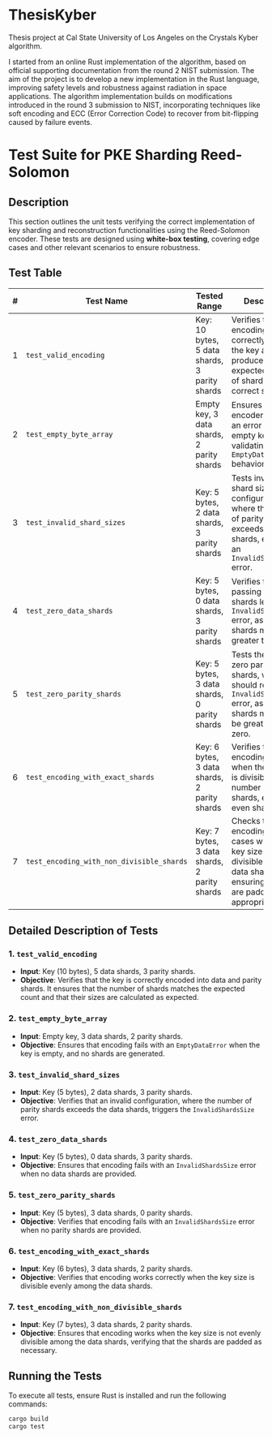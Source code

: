 # ThesisKyber
Thesis project at Cal State University of Los Angeles on the Crystals Kyber algorithm.

I started from an online Rust implementation of the algorithm, based on official supporting documentation from the round 2 NIST submission. The aim of the project is to develop a new implementation in the Rust language, improving safety levels and robustness against radiation in space applications. The algorithm implementation builds on modifications introduced in the round 3 submission to NIST, incorporating techniques like soft encoding and ECC (Error Correction Code) to recover from bit-flipping caused by failure events.

# Test Suite for PKE Sharding Reed-Solomon

## Description

This section outlines the unit tests verifying the correct implementation of key sharding and reconstruction functionalities using the Reed-Solomon encoder. These tests are designed using **white-box testing**, covering edge cases and other relevant scenarios to ensure robustness.

## Test Table

| #  | Test Name                                      | Tested Range                                     | Description                                                                                                                                              |
|----|------------------------------------------------|--------------------------------------------------|----------------------------------------------------------------------------------------------------------------------------------------------------------|
| 1  | `test_valid_encoding`                          | Key: 10 bytes, 5 data shards, 3 parity shards    | Verifies that the encoding function correctly shards the key and produces the expected number of shards with the correct sizes.                           |
| 2  | `test_empty_byte_array`                        | Empty key, 3 data shards, 2 parity shards        | Ensures the encoder returns an error for an empty key, validating the `EmptyDataError` behavior.                                                          |
| 3  | `test_invalid_shard_sizes`                     | Key: 5 bytes, 2 data shards, 3 parity shards     | Tests invalid shard size configuration where the number of parity shards exceeds data shards, expecting an `InvalidShardsSize` error.                     |
| 4  | `test_zero_data_shards`                        | Key: 5 bytes, 0 data shards, 3 parity shards     | Verifies that passing zero data shards leads to an `InvalidShardsSize` error, as data shards must be greater than zero.                                   |
| 5  | `test_zero_parity_shards`                      | Key: 5 bytes, 3 data shards, 0 parity shards     | Tests the case of zero parity shards, which should return an `InvalidShardsSize` error, as parity shards must also be greater than zero.                  |
| 6  | `test_encoding_with_exact_shards`              | Key: 6 bytes, 3 data shards, 2 parity shards     | Verifies that the encoding works when the key size is divisible by the number of data shards, ensuring even shard sizes.                                  |
| 7  | `test_encoding_with_non_divisible_shards`      | Key: 7 bytes, 3 data shards, 2 parity shards     | Checks that encoding handles cases where the key size is not divisible by the data shards, ensuring shards are padded appropriately.                      |

## Detailed Description of Tests

### 1. `test_valid_encoding`

- **Input**: Key (10 bytes), 5 data shards, 3 parity shards.
- **Objective**: Verifies that the key is correctly encoded into data and parity shards. It ensures that the number of shards matches the expected count and that their sizes are calculated as expected.

### 2. `test_empty_byte_array`

- **Input**: Empty key, 3 data shards, 2 parity shards.
- **Objective**: Ensures that encoding fails with an `EmptyDataError` when the key is empty, and no shards are generated.

### 3. `test_invalid_shard_sizes`

- **Input**: Key (5 bytes), 2 data shards, 3 parity shards.
- **Objective**: Verifies that an invalid configuration, where the number of parity shards exceeds the data shards, triggers the `InvalidShardsSize` error.

### 4. `test_zero_data_shards`

- **Input**: Key (5 bytes), 0 data shards, 3 parity shards.
- **Objective**: Ensures that encoding fails with an `InvalidShardsSize` error when no data shards are provided.

### 5. `test_zero_parity_shards`

- **Input**: Key (5 bytes), 3 data shards, 0 parity shards.
- **Objective**: Verifies that encoding fails with an `InvalidShardsSize` error when no parity shards are provided.

### 6. `test_encoding_with_exact_shards`

- **Input**: Key (6 bytes), 3 data shards, 2 parity shards.
- **Objective**: Verifies that encoding works correctly when the key size is divisible evenly among the data shards.

### 7. `test_encoding_with_non_divisible_shards`

- **Input**: Key (7 bytes), 3 data shards, 2 parity shards.
- **Objective**: Ensures that encoding works when the key size is not evenly divisible among the data shards, verifying that the shards are padded as necessary.

## Running the Tests

To execute all tests, ensure Rust is installed and run the following commands:

```bash
cargo build
cargo test
